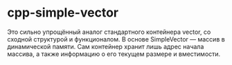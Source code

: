 # cpp-simple-vector
Это сильно упрощённый аналог стандартного контейнера vector, со сходной структурой и функционалом. В основе SimpleVector — массив в динамической памяти. Сам контейнер хранит лишь адрес начала массива, а также информацию о его текущем размере и вместимости.
